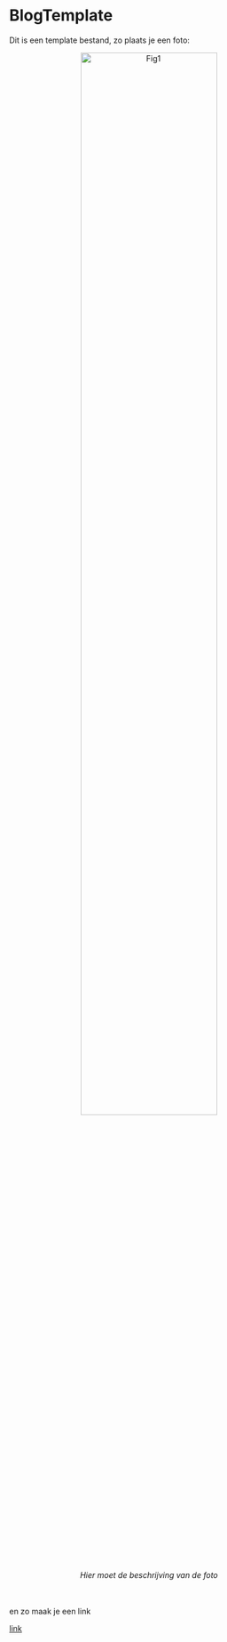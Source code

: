 # BlogTemplate

Dit is een template bestand, zo plaats je een foto:

<p align="center"><img src="Figures/fig1.png" alt="Fig1" width="70%"/><br>
<em>Hier moet de beschrijving van de foto</em><br><br><br></p>

en zo maak je een link 

[link](https://www.google.com/search?rlz=1C5CHFA_enNL889NL890&sxsrf=ALeKk01fWdCj3drH9RexVZvre1E_oEKF8w%3A1614074970982&ei=WtQ0YJK4O4zbkwW5w6Qg&q=poep&oq=poep&gs_lcp=Cgdnd3Mtd2l6EAMyBQgAELEDMgIIADICCAAyCAgAEMcBEK8BMgIIADICCAAyAggAMgIIADICCAAyAggAOgcIABCwAxBDOgcILhCwAxBDOg0IABDHARCvARCwAxBDOgQIIxAnOgQIABBDOgoIABDHARCvARBDOgsIABCxAxDHARCjAjoICAAQsQMQgwE6BQguELEDUPIgWLgkYMEmaANwAngAgAGVAYgBkgOSAQM0LjGYAQCgAQGqAQdnd3Mtd2l6yAEKwAEB&sclient=gws-wiz&ved=0ahUKEwiSzaTq4f_uAhWM7aQKHbkhCQQQ4dUDCA0&uact=5)

